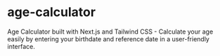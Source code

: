 # age-calculator
Age Calculator built with Next.js and Tailwind CSS - Calculate your age easily by entering your birthdate and reference date in a user-friendly interface.
